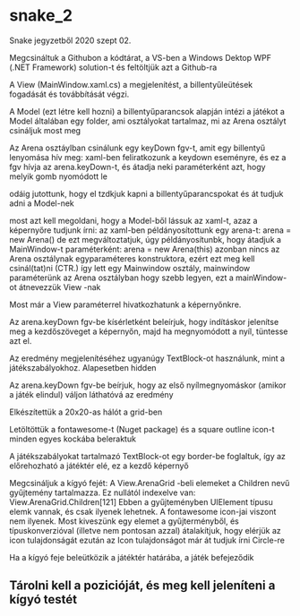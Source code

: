 # snake_2
Snake jegyzetből 2020 szept 02.

Megcsináltuk a Githubon a kódtárat, a VS-ben a Windows Dektop WPF (.NET Framework) solution-t
és feltöltjük azt a Github-ra


A View (MainWindow.xaml.cs) a megjelenítést, a billentyűleütések fogadását és továbbítását végzi.

A Model (ezt létre kell hozni) a billentyűparancsok alapján intézi a játékot
a Model általában egy folder, ami osztályokat tartalmaz, mi az Arena osztályt csináljuk most meg

Az Arena osztáylban csinálunk egy keyDown fgv-t, amit egy billentyű lenyomása hív meg:
	xaml-ben feliratkozunk a keydown eseményre, és ez a fgv hívja az arena.keyDown-t, és átadja neki paraméterként azt, hogy melyik gomb nyomódott le 

odáig jutottunk, hogy el tzdkjuk kapni a billentyűparancspokat és át tudjuk adni a Model-nek

most azt kell megoldani, hogy a Model-ből lássuk az xaml-t, azaz a képernyőre tudjunk írni:
	az xaml-ben példányosítottunk egy arena-t: arena = new Arena()
	de ezt megváltoztatjuk, úgy példányosítunbk, hogy átadjuk a MainWindow-t paraméterként: arena = new Arena(this)
	azonban nincs az Arena osztálynak egyparaméteres konstruktora, ezért ezt meg kell csinál(tat)ni (CTR.)
	így lett egy Mainwindow osztály, mainwindow paraméterünk az Arena osztályban
	hogy szebb legyen, ezt a mainWindow-ot átnevezzük View -nak

Most már a View paraméterrel hivatkozhatunk a képernyőnkre.

Az arena.keyDown fgv-be kísérletként beleírjuk, hogy indításkor jelenítse meg a kezdőszöveget a képernyőn, majd ha megnyomódott a nyíl, 
tüntesse azt el.

Az eredmény megjelenítéséhez ugyanúgy TextBlock-ot használunk, mint a játékszabályokhoz. Alapesetben hidden

Az arena.keyDown fgv-be beírjuk, hogy az első  nyílmegnyomáskor (amikor a játék elindul) váljon láthatóvá az eredmény

Elkészítettük a 20x20-as hálót a grid-ben

Letöltöttük a fontawesome-t (Nuget package) és a square outline icon-t minden egyes kockába beleraktuk

A játékszabályokat tartalmazó TextBlock-ot egy border-be foglaltuk, így az előrehozható a játéktér elé, ez a kezdő képernyő

Megcsináljuk a kígyó fejét:
	A View.ArenaGrid -beli elemeket a Children nevű gyűjtemény tartalmazza. Ez nullától indexelve van: View.ArenaGrid.Children[121]
	Ebben a gyűjteményben UIElement típusu elemk vannak, és csak ilyenek lehetnek. A fontawesome icon-jai viszont nem ilyenek. 
	Most kiveszünk egy elemet a gyűjterményből, és típuskonverzióval (illetve nem pontosan azzal) átalakítjuk, hogy elérjük az icon tulajdonságát
		ezután az Icon tulajdonságot már át tudjuk írni Circle-re


Ha a kígyó feje beleütközik a játéktér határába, a játék befejeződik

## Tárolni kell a pozicióját, és meg kell jeleníteni a kígyó testét


